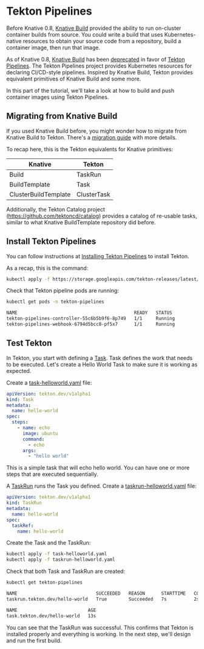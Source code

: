 # Tekton Pipelines

Before Knative 0.8, [Knative Build](https://www.knative.dev/docs/build/) provided the ability to run on-cluster container builds from source. You could write a build that uses Kubernetes-native resources to obtain your source code from a repository, build a container image, then run that image.

As of Knative 0.8, [Knative Build](https://www.knative.dev/docs/build/) has been [deprecated](https://github.com/knative/build/issues/614) in favor of [Tekton Pipelines](https://github.com/tektoncd/pipeline). The Tekton Pipelines project provides Kubernetes resources for declaring CI/CD-style pipelines. Inspired by Knative Build, Tekton provides equivalent primitives of Knative Build and some more.

In this part of the tutorial, we'll take a look at how to build and push container images using Tekton Pipelines. 

## Migrating from Knative Build

If you used Knative Build before, you might wonder how to migrate from Knative Build to Tekton. There's a [migration guide](https://github.com/tektoncd/pipeline/blob/master/docs/migrating-from-knative-build.md) with more details. 

To recap here, this is the Tekton equivalents for Knative primitives:

| **Knative**          | **Tekton**  |
|----------------------|-------------|
| Build                | TaskRun     |
| BuildTemplate        | Task        |
| ClusterBuildTemplate | ClusterTask |

Additionally, the Tekton Catalog project (https://github.com/tektoncd/catalog) provides a catalog of re-usable tasks, similar to what Knative BuildTemplate repository did before.

## Install Tekton Pipelines

You can follow instructions at [Installing Tekton Pipelines](https://github.com/tektoncd/pipeline/blob/master/docs/install.md) to install Tekton. 

As a recap, this is the command:

```bash
kubectl apply -f https://storage.googleapis.com/tekton-releases/latest/release.yaml
```

Check that Tekton pipeline pods are running:

```bash
kubectl get pods -n tekton-pipelines

NAME                                           READY   STATUS
tekton-pipelines-controller-55c6b5b9f6-8p749   1/1     Running
tekton-pipelines-webhook-6794d5bcc8-pf5x7      1/1     Running
```

## Test Tekton

In Tekton, you start with defining a [Task](https://github.com/tektoncd/pipeline/blob/master/docs/tasks.md). Task defines the work that needs to be executed. Let's create a Hello World Task to make sure it is working as expected. 

Create a [task-helloworld.yaml](../build/task-helloworld.yaml) file:

```yaml
apiVersion: tekton.dev/v1alpha1
kind: Task
metadata:
  name: hello-world
spec:
  steps:
    - name: echo
      image: ubuntu
      command:
        - echo
      args:
        - "hello world"
```

This is a simple task that will echo hello world. You can have one or more steps that are executed sequentially. 

A [TaskRun](https://github.com/tektoncd/pipeline/blob/master/docs/taskruns.md) runs the Task you defined. Create a [taskrun-helloworld.yaml](../build/taskrun-helloworld.yaml) file:

```yaml
apiVersion: tekton.dev/v1alpha1
kind: TaskRun
metadata:
  name: hello-world
spec:
  taskRef:
    name: hello-world
```

Create the Task and the TaskRun:

```bash
kubectl apply -f task-helloworld.yaml
kubectl apply -f taskrun-helloworld.yaml
```

Check that both Task and TaskRun are created:

```bash
kubectl get tekton-pipelines

NAME                             SUCCEEDED   REASON      STARTTIME   COMPLETIONTIME
taskrun.tekton.dev/hello-world   True        Succeeded   7s          2s

NAME                          AGE
task.tekton.dev/hello-world   13s
```

You can see that the TaskRun was successful. This confirms that Tekton is installed properly and everything is working. In the next step, we'll design and run the first build. 
